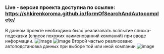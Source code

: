 ### Live - версия проекта доступна по ссылке: https://shkirenkoroma.github.io/formOfSearchAndAutocomplete/
В данном проекте необходимо было реализовать всплытие списка-подсказки (список похожих наименованний компаний) при вводе информации.
![image](https://user-images.githubusercontent.com/61347452/226213524-9fc66541-2b2d-4438-9b5b-6658661e2f70.png)
![image](https://user-images.githubusercontent.com/61347452/226213630-2a866e07-1222-464b-aad0-e8851de23c11.png)
Второй частью реализовано автоподстановка данных при выборе той или иной компании
![image](https://user-images.githubusercontent.com/61347452/226213676-49f5984e-1a6b-422e-9b8b-29e4af6edcc7.png)
